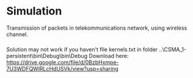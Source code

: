 # Simulation
Transmission of packets in telekommunications network, using wireless channel.

###
Solution may not work if you haven't file kernels.txt in folder ..\CSMA_1-persistent\bin\Debug\bin\Debug
Download here:
https://drive.google.com/file/d/0BzbHxmpe-7U3WDFQWlRLcHdUSVk/view?usp=sharing
